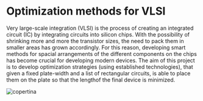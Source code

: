 # Optimization methods for VLSI
Very large-scale integration (VLSI) is the process of creating an integrated circuit (IC) by integrating circuits into silicon chips.  With the possibility of shrinking more and more the transistor sizes, the need to pack them in smaller areas has grown accordingly. For this reason, developing smart methods for spacial arrangements of the different components on the chips has become crucial for developing modern devices. The aim of this project is to develop optimization strategies (using established technologies), that given a fixed plate-width and a list of rectangular circuits, is able to place them on the plate so that the lengthof the final device is minimized.


![copertina](https://user-images.githubusercontent.com/51266633/131223053-c139dd1d-6ae5-47d4-b78d-9ad40505dcb9.png)
